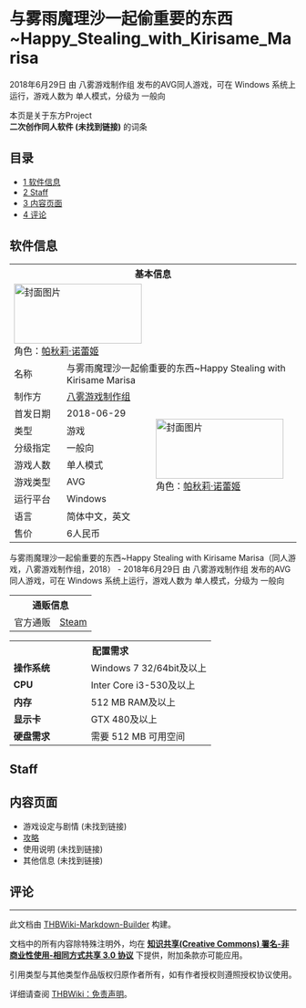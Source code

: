 # 与雾雨魔理沙一起偷重要的东西~Happy_Stealing_with_Kirisame_Marisa

<!-- source html: G:\repos\THBWiki-Markdown-Builder\THBWikiMarkdown\Temp\main\4\42\ns0%3A%E4%B8%8E%E9%9B%BE%E9%9B%A8%E9%AD%94%E7%90%86%E6%B2%99%E4%B8%80%E8%B5%B7%E5%81%B7%E9%87%8D%E8%A6%81%E7%9A%84%E4%B8%9C%E8%A5%BF%7EHappy_Stealing_with_Kirisame_Marisa.html -->

2018年6月29日 由 八雾游戏制作组  发布的AVG同人游戏，可在 Windows 系统上运行，游戏人数为 单人模式，分级为 一般向

本页是关于东方Project  
 **二次创作同人软件 (未找到链接)** 的词条
## 目录

- [1 软件信息](#软件信息)
- [2 Staff](#Staff)
- [3 内容页面](#内容页面)
- [4 评论](#评论)




## 软件信息

<table><tbody><tr><th colspan="3">基本信息</th></tr><tr><td class="cover-artwork-mobile" colspan="2"><a href="./文件-与雾雨魔理沙一起偷重要的东西~Happy_Stealing_with_Kirisame_Marisa封面.jpg.md" class="image" title="封面图片"><img alt="封面图片" src="https://upload.thwiki.cc/thumb/6/68/%E4%B8%8E%E9%9B%BE%E9%9B%A8%E9%AD%94%E7%90%86%E6%B2%99%E4%B8%80%E8%B5%B7%E5%81%B7%E9%87%8D%E8%A6%81%E7%9A%84%E4%B8%9C%E8%A5%BF~Happy_Stealing_with_Kirisame_Marisa%E5%B0%81%E9%9D%A2.jpg/224px-%E4%B8%8E%E9%9B%BE%E9%9B%A8%E9%AD%94%E7%90%86%E6%B2%99%E4%B8%80%E8%B5%B7%E5%81%B7%E9%87%8D%E8%A6%81%E7%9A%84%E4%B8%9C%E8%A5%BF~Happy_Stealing_with_Kirisame_Marisa%E5%B0%81%E9%9D%A2.jpg" decoding="async" loading="lazy" width="224" height="105" srcset="https://upload.thwiki.cc/thumb/6/68/%E4%B8%8E%E9%9B%BE%E9%9B%A8%E9%AD%94%E7%90%86%E6%B2%99%E4%B8%80%E8%B5%B7%E5%81%B7%E9%87%8D%E8%A6%81%E7%9A%84%E4%B8%9C%E8%A5%BF~Happy_Stealing_with_Kirisame_Marisa%E5%B0%81%E9%9D%A2.jpg/336px-%E4%B8%8E%E9%9B%BE%E9%9B%A8%E9%AD%94%E7%90%86%E6%B2%99%E4%B8%80%E8%B5%B7%E5%81%B7%E9%87%8D%E8%A6%81%E7%9A%84%E4%B8%9C%E8%A5%BF~Happy_Stealing_with_Kirisame_Marisa%E5%B0%81%E9%9D%A2.jpg 1.5x, https://upload.thwiki.cc/thumb/6/68/%E4%B8%8E%E9%9B%BE%E9%9B%A8%E9%AD%94%E7%90%86%E6%B2%99%E4%B8%80%E8%B5%B7%E5%81%B7%E9%87%8D%E8%A6%81%E7%9A%84%E4%B8%9C%E8%A5%BF~Happy_Stealing_with_Kirisame_Marisa%E5%B0%81%E9%9D%A2.jpg/448px-%E4%B8%8E%E9%9B%BE%E9%9B%A8%E9%AD%94%E7%90%86%E6%B2%99%E4%B8%80%E8%B5%B7%E5%81%B7%E9%87%8D%E8%A6%81%E7%9A%84%E4%B8%9C%E8%A5%BF~Happy_Stealing_with_Kirisame_Marisa%E5%B0%81%E9%9D%A2.jpg 2x" data-file-width="460" data-file-height="215"></a><div class="cover-char">角色：<a href="./帕秋莉·诺蕾姬.md" title="帕秋莉·诺蕾姬">帕秋莉·诺蕾姬</a></div></td>
</tr><tr><td class="label">名称</td><td colspan="2"> 与雾雨魔理沙一起偷重要的东西~Happy Stealing with Kirisame Marisa </td></tr><tr><td class="label">制作方</td><td><a href="./八雾游戏制作组.md" title="八雾游戏制作组">八雾游戏制作组</a></td><td class="cover-artwork" rowspan="8" style="min-width:224px;"><a href="./文件-与雾雨魔理沙一起偷重要的东西~Happy_Stealing_with_Kirisame_Marisa封面.jpg.md" class="image" title="封面图片"><img alt="封面图片" src="https://upload.thwiki.cc/thumb/6/68/%E4%B8%8E%E9%9B%BE%E9%9B%A8%E9%AD%94%E7%90%86%E6%B2%99%E4%B8%80%E8%B5%B7%E5%81%B7%E9%87%8D%E8%A6%81%E7%9A%84%E4%B8%9C%E8%A5%BF~Happy_Stealing_with_Kirisame_Marisa%E5%B0%81%E9%9D%A2.jpg/224px-%E4%B8%8E%E9%9B%BE%E9%9B%A8%E9%AD%94%E7%90%86%E6%B2%99%E4%B8%80%E8%B5%B7%E5%81%B7%E9%87%8D%E8%A6%81%E7%9A%84%E4%B8%9C%E8%A5%BF~Happy_Stealing_with_Kirisame_Marisa%E5%B0%81%E9%9D%A2.jpg" decoding="async" loading="lazy" width="224" height="105" srcset="https://upload.thwiki.cc/thumb/6/68/%E4%B8%8E%E9%9B%BE%E9%9B%A8%E9%AD%94%E7%90%86%E6%B2%99%E4%B8%80%E8%B5%B7%E5%81%B7%E9%87%8D%E8%A6%81%E7%9A%84%E4%B8%9C%E8%A5%BF~Happy_Stealing_with_Kirisame_Marisa%E5%B0%81%E9%9D%A2.jpg/336px-%E4%B8%8E%E9%9B%BE%E9%9B%A8%E9%AD%94%E7%90%86%E6%B2%99%E4%B8%80%E8%B5%B7%E5%81%B7%E9%87%8D%E8%A6%81%E7%9A%84%E4%B8%9C%E8%A5%BF~Happy_Stealing_with_Kirisame_Marisa%E5%B0%81%E9%9D%A2.jpg 1.5x, https://upload.thwiki.cc/thumb/6/68/%E4%B8%8E%E9%9B%BE%E9%9B%A8%E9%AD%94%E7%90%86%E6%B2%99%E4%B8%80%E8%B5%B7%E5%81%B7%E9%87%8D%E8%A6%81%E7%9A%84%E4%B8%9C%E8%A5%BF~Happy_Stealing_with_Kirisame_Marisa%E5%B0%81%E9%9D%A2.jpg/448px-%E4%B8%8E%E9%9B%BE%E9%9B%A8%E9%AD%94%E7%90%86%E6%B2%99%E4%B8%80%E8%B5%B7%E5%81%B7%E9%87%8D%E8%A6%81%E7%9A%84%E4%B8%9C%E8%A5%BF~Happy_Stealing_with_Kirisame_Marisa%E5%B0%81%E9%9D%A2.jpg 2x" data-file-width="460" data-file-height="215"></a><div class="cover-char">角色：<a href="./帕秋莉·诺蕾姬.md" title="帕秋莉·诺蕾姬">帕秋莉·诺蕾姬</a></div></td>
</tr><tr><td class="label">首发日期</td><td>2018-06-29</td></tr><tr><td class="label">类型</td><td>游戏</td></tr><tr><td class="label">分级指定</td><td>一般向</td></tr><tr><td class="label">游戏人数</td><td>单人模式</td></tr><tr><td class="label">游戏类型</td><td>AVG</td></tr><tr><td class="label">运行平台</td><td>Windows</td></tr><tr><td class="label">语言</td><td>简体中文，英文</td></tr><tr><td class="label">售价</td><td>6人民币</td></tr></tbody></table>

与雾雨魔理沙一起偷重要的东西~Happy Stealing with Kirisame Marisa（同人游戏，八雾游戏制作组，2018） - 2018年6月29日 由 八雾游戏制作组  发布的AVG同人游戏，可在 Windows 系统上运行，游戏人数为 单人模式，分级为 一般向

<table><tbody><tr><th colspan="3">通贩信息</th></tr><tr><td class="label">官方通贩</td><td colspan="2"><a rel="nofollow" class="external text" href="https://store.steampowered.com/app/880490">Steam</a></td></tr></tbody></table>


  
  

  


<table>
<tbody><tr><th colspan="2">配置需求</th></tr>
<tr><td style="width:120px;padding-left:7px;"><b>操作系统</b></td><td>Windows 7 32/64bit及以上</td></tr><tr><td style="width:120px;padding-left:7px;"><b>CPU</b></td><td>Inter Core i3-530及以上</td></tr><tr><td style="width:120px;padding-left:7px;"><b>内存</b></td><td>512 MB RAM及以上</td></tr><tr><td style="width:120px;padding-left:7px;"><b>显示卡</b></td><td>GTX 480及以上</td></tr><tr><td style="width:120px;padding-left:7px;"><b>硬盘需求</b></td><td>需要 512 MB 可用空间</td></tr>
</tbody></table>


## Staff
## 内容页面
- 游戏设定与剧情 (未找到链接)
- [攻略](./与雾雨魔理沙一起偷重要的东西~Happy_Stealing_with_Kirisame_Marisa-攻略.md)
- 使用说明 (未找到链接)
- 其他信息 (未找到链接)

## 评论




---

此文档由 [THBWiki-Markdown-Builder](https://github.com/Delsin-Yu/THBWiki-Markdown-Builder) 构建。

文档中的所有内容除特殊注明外，均在 [**知识共享(Creative Commons) 署名-非商业性使用-相同方式共享 3.0 协议**](https://creativecommons.org/licenses/by-sa/3.0/deed.zh-hans) 下提供，附加条款亦可能应用。

引用类型与其他类型作品版权归原作者所有，如有作者授权则遵照授权协议使用。

详细请查阅 [THBWiki：免责声明](https://thbwiki.cc/THBWiki:%E5%85%8D%E8%B4%A3%E5%A3%B0%E6%98%8E)。

